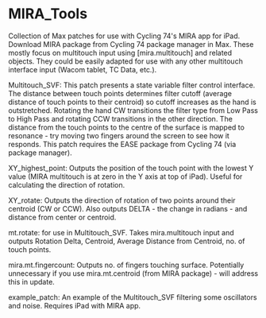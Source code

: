 # MIRA_Tools
Collection of Max patches for use with Cycling 74's MIRA app for iPad. Download MIRA package from Cycling 74 package manager in Max. These mostly focus on multitouch input using [mira.multitouch] and related objects. They could be easily adapted for use with any other multitouch interface input (Wacom tablet, TC Data, etc.). 

Multitouch_SVF: This patch presents a state variable filter control interface. The distance between touch points determines filter cutoff (average distance of touch points to their centroid) so cutoff increases as the hand is outstretched. Rotating the hand CW transitions the filter type from Low Pass to High Pass and rotating CCW transitions in the other direction. The distance from the touch points to the centre of the surface is mapped to resonance - try moving two fingers around the screen to see how it responds. This patch requires the EASE package from Cycling 74 (via package manager).

XY_highest_point: Outputs the position of the touch point with the lowest Y value (MIRA multitouch is at zero in the Y axis at top of iPad). Useful for calculating the direction of rotation.

XY_rotate: Outputs the direction of rotation of two points around their centroid (CW or CCW). Also outputs DELTA - the change in radians - and distance from center or centroid.

mt.rotate: for use in Multitouch_SVF. Takes mira.multitouch input and outputs Rotation Delta, Centroid, Average Distance from Centroid, no. of touch points. 

mira.mt.fingercount: Outputs no. of fingers touching surface. Potentially unnecessary if you use mira.mt.centroid (from MIRA package) - will address this in update.

example_patch: An example of the Multitouch_SVF filtering some oscillators and noise. Requires iPad with MIRA app.
